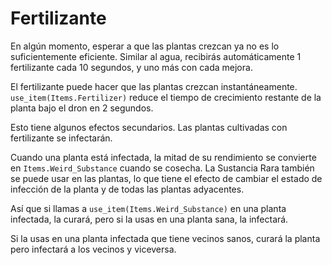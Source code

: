 # Fertilizante
En algún momento, esperar a que las plantas crezcan ya no es lo suficientemente eficiente. 
Similar al agua, recibirás automáticamente 1 fertilizante cada 10 segundos, y uno más con cada mejora.

El fertilizante puede hacer que las plantas crezcan instantáneamente. `use_item(Items.Fertilizer)` reduce el tiempo de crecimiento restante de la planta bajo el dron en 2 segundos.

Esto tiene algunos efectos secundarios.
Las plantas cultivadas con fertilizante se infectarán.

Cuando una planta está infectada, la mitad de su rendimiento se convierte en `Items.Weird_Substance` cuando se cosecha.
La Sustancia Rara también se puede usar en las plantas, lo que tiene el efecto de cambiar el estado de infección de la planta y de todas las plantas adyacentes.

Así que si llamas a `use_item(Items.Weird_Substance)` en una planta infectada, la curará, pero si la usas en una planta sana, la infectará.

Si la usas en una planta infectada que tiene vecinos sanos, curará la planta pero infectará a los vecinos y viceversa.